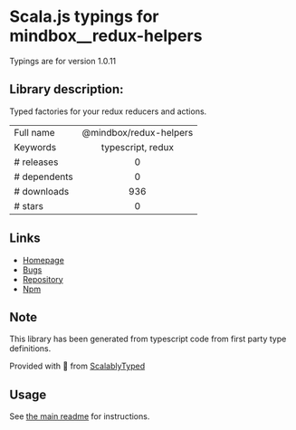 
# Scala.js typings for mindbox__redux-helpers

Typings are for version 1.0.11

## Library description:
Typed factories for your redux reducers and actions.

|                    |                 |
| ------------------ | :-------------: |
| Full name          | @mindbox/redux-helpers |
| Keywords           | typescript, redux |
| # releases         | 0 |
| # dependents       | 0 |
| # downloads        | 936 |
| # stars            | 0 |

## Links
- [Homepage](https://github.com/mindbox-moscow/redux-helpers#readme)
- [Bugs](https://github.com/mindbox-moscow/redux-helpers/issues)
- [Repository](https://github.com/mindbox-moscow/redux-helpers)
- [Npm](https://www.npmjs.com/package/%40mindbox%2Fredux-helpers)
    


## Note
This library has been generated from typescript code from first party type definitions.

Provided with :purple_heart: from [ScalablyTyped](https://github.com/oyvindberg/ScalablyTyped)

## Usage
See [the main readme](../../readme.md) for instructions.


